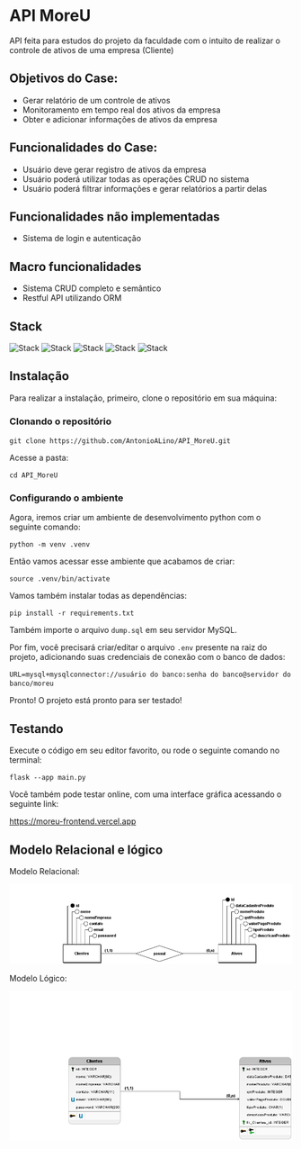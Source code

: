 # API MoreU

API feita para estudos do projeto da faculdade com o intuito de realizar o controle de ativos de uma empresa (Cliente)

## Objetivos do Case:

- Gerar relatório de um controle de ativos
- Monitoramento em tempo real dos ativos da empresa
- Obter e adicionar informações de ativos da empresa 

## Funcionalidades do Case:

- Usuário deve gerar registro de ativos da empresa
- Usuário poderá utilizar todas as operações CRUD no sistema
- Usuário poderá filtrar informações e gerar relatórios a partir delas

## Funcionalidades não implementadas

- Sistema de login e autenticação

## Macro funcionalidades

- Sistema CRUD completo e semântico 
- Restful API utilizando ORM 

## Stack

![Stack](https://img.shields.io/badge/python-f7d44c?logo=python&logoColor=2f6592&style=for-the-badge) ![Stack](https://img.shields.io/badge/Flask-black?logo=flask&logoColor=white&style=for-the-badge) ![Stack](https://img.shields.io/badge/sqlachemy-d31c00?logo=sqlalchemy&logoColor=white&style=for-the-badge)  ![Stack](https://img.shields.io/badge/mysql-5a839c?logo=mysql&logoColor=white&style=for-the-badge) ![Stack](https://img.shields.io/badge/git-e05d44?logo=git&logoColor=white&style=for-the-badge)



## Instalação

Para realizar a instalação, primeiro, clone o repositório em sua máquina:

### Clonando o repositório

```
git clone https://github.com/AntonioALino/API_MoreU.git
```

Acesse a pasta:

```
cd API_MoreU
```

### Configurando o ambiente

Agora, iremos criar um ambiente de desenvolvimento python com o seguinte comando:

```
python -m venv .venv
```

Então vamos acessar esse ambiente que acabamos de criar:

```
source .venv/bin/activate
```

Vamos também instalar todas as dependências:

```
pip install -r requirements.txt
```

Também importe o arquivo ```dump.sql``` em seu servidor MySQL.


Por fim, você precisará criar/editar o arquivo ```.env``` presente na raiz do projeto, adicionando suas credenciais de conexão com o banco de dados:

```env
URL=mysql+mysqlconnector://usuário do banco:senha do banco@servidor do banco/moreu
```

Pronto! O projeto está pronto para ser testado!


## Testando

Execute o código em seu editor favorito, ou rode o seguinte comando no terminal:

```
flask --app main.py
```

Você também pode testar online, com uma interface gráfica acessando o seguinte link:

https://moreu-frontend.vercel.app


## Modelo Relacional e lógico


Modelo Relacional:

![Modelo Relacional](docs/relational_model.png)


Modelo Lógico:

![Modelo Relacional](docs/logic_model.png)
